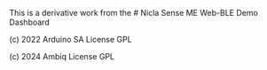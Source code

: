 This is a derivative work from the # Nicla Sense ME Web-BLE Demo Dashboard

(c) 2022 Arduino SA
License GPL

(c) 2024 Ambiq
License GPL
